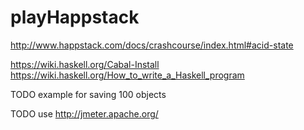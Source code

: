# playHappstack

http://www.happstack.com/docs/crashcourse/index.html#acid-state

https://wiki.haskell.org/Cabal-Install
https://wiki.haskell.org/How_to_write_a_Haskell_program

TODO example for saving 100 objects

TODO use http://jmeter.apache.org/
